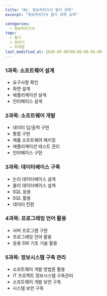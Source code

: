 ```yaml
---
title: "#1. 정보처리기사 필기 과목"
excerpt: "정보처리기사 필기 과목 요약"

categories:
  - 정보처리기사
tags:
  - 필기
  - 정처기
  - 자격증
last_modified_at: 2020-09-08T08:06:00-05:00
---
```


### 1과목: 소프트웨어 설계

- 요구사항 확인
- 화면 설계
- 애플리케이션 설계
- 인터페이스 설계

### 2과목: 소프트웨어 개발

- 데이터 입/출력 구현
- 통합 구현
- 제품 소프트웨어 패키징
- 애플리케이션 테스트 관리
- 인터페이스 구현

### 3과목: 데이터베이스 구축

- 논리 데이터베이스 설계
- 물리 데이터베이스 설계
- SQL 응용
- SQL 활용
- 데이터 전환

### 4과목: 프로그래밍 언어 활용

- 서버 프로그램 구현
- 프로그래밍 언어 활용
- 응용 SW 기초 기술 활용

### 5과목: 정보시스템 구축 관리

- 소프트웨어 개발 방법론 활용
- IT 프로젝트 정보시스템 구축관리
- 소프트웨어 개발 보안 구축
- 시스템 보안 구축
